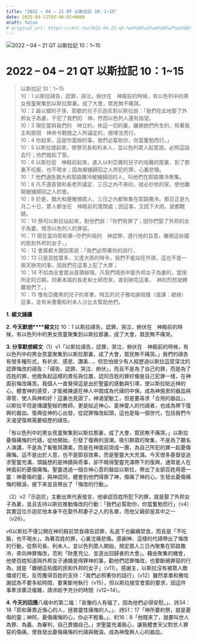 ```yaml
---
title: "2022 – 04 – 21 QT 以斯拉記 10：1~15"
date: 2025-04-12T03:46:02+0800
draft: false
# original_url: https://cmtc.tw/2022-04-21-qt-%e4%bb%a5%e6%96%af%e6%8b%89%e8%a8%98-10%ef%bc%9a115
---
```


![2022 – 04 – 21 QT 以斯拉記 10：1~15](/images/qt.jpg   "2022 – 04 – 21 QT 以斯拉記 10：1~15")

# 2022 – 04 – 21 QT 以斯拉記 10：1~15

> 以斯拉記 10：1~15  
> 10：1 以斯拉禱告，認罪，哭泣，俯伏在　神殿前的時候，有以色列中的男女孩童聚集到以斯拉那裏，成了大會，眾民無不痛哭。  
> 10：2 屬以攔的子孫、耶歇的兒子示迦尼對以斯拉說：「我們在此地娶了外邦女子為妻，干犯了我們的　神，然而以色列人還有指望。  
> 10：3 現在當與我們的　神立約，休這一切的妻，離絕她們所生的，照著我主和那因　神命令戰兢之人所議定的，按律法而行。  
> 10：4 你起來，這是你當辦的事，我們必幫助你，你當奮勉而行。」  
> 10：5 以斯拉便起來，使祭司長和利未人，並以色列眾人起誓說，必照這話去行；他們就起了誓。  
> 10：6 以斯拉從　神殿前起來，進入以利亞實的兒子約哈難的屋裏，到了那裏不吃飯，也不喝水；因為被擄歸回之人所犯的罪，心裏悲傷。  
> 10：7 他們通告猶大和耶路撒冷被擄歸回的人，叫他們在耶路撒冷聚集。  
> 10：8 凡不遵首領和長老所議定、三日之內不來的，就必抄他的家，使他離開被擄歸回之人的會。  
> 10：9 於是，猶大和便雅憫眾人，三日之內都聚集在耶路撒冷。那日正是九月二十日，眾人都坐在　神殿前的寬闊處；因這事，又因下大雨，就都戰兢。  
> 10：10 祭司以斯拉站起來，對他們說：「你們有罪了；因你們娶了外邦的女子為妻，增添以色列人的罪惡。  
> 10：11 現在當向耶和華─你們列祖的　神認罪，遵行他的旨意，離絕這些國的民和外邦的女子。」  
> 10：12 會眾都大聲回答說：「我們必照著你的話行，  
> 10：13 只是百姓眾多，又逢大雨的時令，我們不能站在外頭，這也不是一兩天辦完的事，因我們在這事上犯了大罪；  
> 10：14 不如為全會眾派首領辦理。凡我們城邑中娶外邦女子為妻的，當按所定的日期，同著本城的長老和士師而來，直到辦完這事，　神的烈怒就轉離我們了。」  
> 10：15 惟有亞撒黑的兒子約拿單，特瓦的兒子雅哈謝阻擋（或譯：總辦）這事，並有米書蘭和利未人沙比太幫助他們。

**1.** **經文誦讀**

**2. 今天默想****經文**拉 10：1 以斯拉禱告，認罪，哭泣，俯伏在　神殿前的時候，有以色列中的男女孩童聚集到以斯拉那裏，成了大會，眾民無不痛哭。

**3. 分享默想經文**（1）v1「以斯拉禱告，認罪，哭泣，俯伏在　神殿前的時候，有以色列中的男女孩童聚集到以斯拉那裏，成了大會，眾民無不痛哭。」我們的禱告有很多種形式，有祈求、感恩、讚美…，但恐怕很少有人經歷過以斯拉這麼深沈的認罪悔改的禱告：「禱告、認罪、哭泣、俯伏」，而且不是為了自己的罪，而是為了百姓的罪，他擔負起這樣的責任與位置，認同百姓的罪好像是自己犯罪一樣，在神面前悔改痛苦。我個人一直覺得這是出於聖靈的感動與引導，使以斯拉貼近神的心，體會神的感受，才能被揀選在神人中間成為代禱的中保，成為神施恩的器皿與導管，使人與神和好！這裏也見證了，神渴望動工，但是要尋求「合用的器皿」，以斯拉不但是傳講聖經的教師，更是貼近神心、愛神愛人的代禱者，也成為帶下復興的器皿。復興從神的心出發，從認罪悔改起頭，這也是每一個世代，包括我們今天渴望復興需要經歷的禱告。

「有以色列中的男女孩童聚集到以斯拉那裏，成了大會，眾民無不痛哭。」以斯拉憂傷痛悔的代禱，從他開始，引發了復興的浪潮，吸引群眾的聚集，不是為了聽名人演講，不是為了看敬拜讚美，而是在神面前哭成一團，為自己所犯的罪一起憂傷痛悔。這不是出於人意，也不是節目效果，而是聖靈大大充滿。今天很多基督徒追求聖靈充滿，頭腦想的是神蹟與奇事，卻不曉得聖靈充滿帶下的復興，通常是人在神面前的憂傷痛悔。聖靈透過一個合神心意的器皿以斯拉，帶出了全部百姓用感一靈：神憂傷的靈，與神認同，體會到他們得罪了神，傷痛了神的心，生發出憂傷痛悔的眼淚，接下來並且帶出了「悔改的行動」。

（2）v2「示迦尼」主動出來代表發言，他承認百姓所犯下的罪，就是娶了外邦女子為妻，並且支持以斯拉推動悔改的行動：「我們必幫助你，你當奮勉而行」（v4）其實這位示迦尼他本身不在娶外邦妻子之人的名單，而他父親卻是其中之一（v26）。

v6以斯拉不僅公開在神的殿前禁食禱告認罪，私底下也繼續禁食，而且是「不吃飯，也不喝水」，為著百姓的罪，心裏沈痛悲傷。感謝神，這樣的代禱帶出了悔改的行動，從祭司長、利未人，並以色列眾人開始，規定眾人三日內聚集在耶路撒冷，來向神罪悔改，否則「財產充公、並逐出回歸者的大會」。藉由聚集的機會，他使百姓知道與外邦女子通婚是得罪神的事，勸他們認罪悔改，也要斷絕罪惡的行為，就是「離絕這些國的民和外邦的女子」（v11）。感謝主，以斯拉沒有被眾人敵擋或打死，反而獲得百姓的支持：「我們必照著你的話行」（v12）雖然拿單和雅哈謝認為不要多給時間，要果斷地執行（v15），但以斯拉接受會眾的要求，因這件事牽涉廣泛複雜，請求給予充分的時間（v12~14）。

**4. 今天的回應**八福中的第二福：「哀慟的人有福了，因為他們必得安慰。」、詩34：18「耶和華靠近傷心的人，拯救靈性痛悔的人。」、詩51：17「神所要的祭，就是憂傷的靈；神阿，憂傷痛悔的心，你必不輕看。」、約16：8「他既來了，就要叫世人為罪、為義、為審判，自己責備自己。」求聖靈充滿我心，讓我體會天父對世人罪惡的傷痛，使我發出憂傷痛悔的代禱與眼淚，成為神復興人心的器皿。